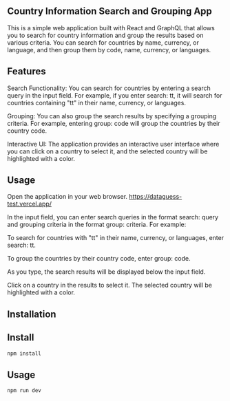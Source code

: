 ## Country Information Search and Grouping App

This is a simple web application built with React and GraphQL that allows you to search for country information and group the results based on various criteria. You can search for countries by name, currency, or language, and then group them by code, name, currency, or languages.

## Features

Search Functionality: You can search for countries by entering a search query in the input field. For example, if you enter search: tt, it will search for countries containing "tt" in their name, currency, or languages.

Grouping: You can also group the search results by specifying a grouping criteria. For example, entering group: code will group the countries by their country code.

Interactive UI: The application provides an interactive user interface where you can click on a country to select it, and the selected country will be highlighted with a color.

## Usage

Open the application in your web browser. https://dataguess-test.vercel.app/

In the input field, you can enter search queries in the format search: query and grouping criteria in the format group: criteria. For example:

To search for countries with "tt" in their name, currency, or languages, enter search: tt.

To group the countries by their country code, enter group: code.

As you type, the search results will be displayed below the input field.

Click on a country in the results to select it. The selected country will be highlighted with a color.

## Installation

## Install

```sh
npm install
```

## Usage

```sh
npm run dev
```

